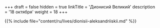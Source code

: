 +++
draft = false
hidden = true
linkTitle = 'Дионисий Великий'
description = '18 октября'
weight = 18
+++

{{% include file="content/ru/lives/dionisii-aleksandriiskii.md" %}}
